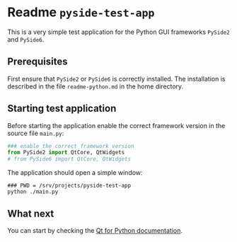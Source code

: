 # Readme `pyside-test-app`

This is a very simple test application for the Python GUI frameworks `PySide2` and `PySide6`.

## Prerequisites

First ensure that `PySide2` or `PySide6` is correctly installed. The installation is described in the file `readme-python.md` in the home directory.

## Starting test application

Before starting the application enable the correct framework version in the source file `main.py`:

```python
### enable the correct framework version
from PySide2 import QtCore, QtWidgets
# from PySide6 import QtCore, QtWidgets
```

The application should open a simple window:

```shell
### PWD = /srv/projects/pyside-test-app
python ./main.py
```

## What next

You can start by checking the [Qt for Python documentation](https://doc.qt.io/qtforpython).
